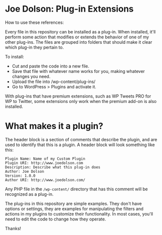 # Joe Dolson: Plug-in Extensions

How to use these references:

Every file in this repository can be installed as a plug-in. When installed, it'll perform some action that modifies or extends the behavior of one of my other plug-ins. The files are grouped into folders that should make it clear which plug-in they pertain to. 

To install:

* Cut and paste the code into a new file.
* Save that file with whatever name works for you, making whatever changes you need.
* Upload the file into /wp-content/plug-ins/
* Go to WordPress > Plugins and activate it. 

With plug-ins that have premium extensions, such as WP Tweets PRO for WP to Twitter, some extensions only work when the premium add-on is also installed. 

# What makes it a plugin?

The header block is a section of comments that describe the plugin, and are used to identify that this is a plugin. A header block will look something like this:

```
Plugin Name: Name of my Custom Plugin
Plugin URI: http://www.joedolson.com
Description: Describe what this plug-in does
Author: Joe Dolson
Version: 1.0.0
Author URI: http://www.joedolson.com/
```


Any PHP file in the `/wp-content/` directory that has this comment will be recognized as a plug-in.

The plug-ins in this repository are simple examples. They don't have options or settings, they are examples for manipulating the filters and actions in my plugins to customize their functionality. In most cases, you'll need to edit the code to change how they operate.

Thanks!
